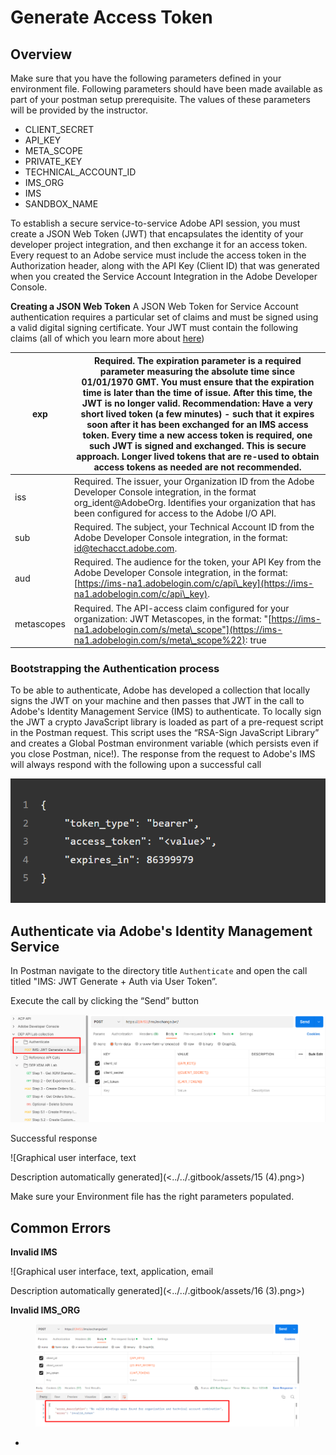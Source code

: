 # Generate Access Token

## Overview

Make sure that you have the following parameters defined in your environment file. Following parameters should have been made available as part of your postman setup prerequisite. The values of these parameters will be provided by the instructor.

* CLIENT\_SECRET
* API\_KEY
* META\_SCOPE
* PRIVATE\_KEY
* TECHNICAL\_ACCOUNT\_ID
* IMS\_ORG
* IMS
* SANDBOX\_NAME

To establish a secure service-to-service Adobe API session, you must create a JSON Web Token (JWT) that encapsulates the identity of your developer project integration, and then exchange it for an access token. Every request to an Adobe service must include the access token in the Authorization header, along with the API Key (Client ID) that was generated when you created the Service Account Integration in the Adobe Developer Console.

**Creating a JSON Web Token** A JSON Web Token for Service Account authentication requires a particular set of claims and must be signed using a valid digital signing certificate. Your JWT must contain the following claims (all of which you learn more about [here](https://developer.adobe.com/developer-console/docs/guides/authentication/JWT/))

| exp        | Required. The expiration parameter is a required parameter measuring the absolute time since 01/01/1970 GMT. You must ensure that the expiration time is later than the time of issue. After this time, the JWT is no longer valid. Recommendation: Have a very short lived token (a few minutes) - such that it expires soon after it has been exchanged for an IMS access token. Every time a new access token is required, one such JWT is signed and exchanged. This is secure approach. Longer lived tokens that are re-used to obtain access tokens as needed are not recommended. |
| ---------- | ---------------------------------------------------------------------------------------------------------------------------------------------------------------------------------------------------------------------------------------------------------------------------------------------------------------------------------------------------------------------------------------------------------------------------------------------------------------------------------------------------------------------------------------------------------------------------------------- |
| iss        | Required. The issuer, your Organization ID from the Adobe Developer Console integration, in the format org\_ident@AdobeOrg. Identifies your organization that has been configured for access to the Adobe I/O API.                                                                                                                                                                                                                                                                                                                                                                       |
| sub        | Required. The subject, your Technical Account ID from the Adobe Developer Console integration, in the format: [id@techacct.adobe.com](mailto:id@techacct.adobe.com).                                                                                                                                                                                                                                                                                                                                                                                                                     |
| aud        | Required. The audience for the token, your API Key from the Adobe Developer Console integration, in the format: [https://ims-na1.adobelogin.com/c/api\_key](https://ims-na1.adobelogin.com/c/api\_key).                                                                                                                                                                                                                                                                                                                                                                                  |
| metascopes | Required. The API-access claim configured for your organization: JWT Metascopes, in the format: "[https://ims-na1.adobelogin.com/s/meta\_scope"](https://ims-na1.adobelogin.com/s/meta\_scope%22): true                                                                                                                                                                                                                                                                                                                                                                                  |

### **Bootstrapping the Authentication process**

To be able to authenticate, Adobe has developed a collection that locally signs the JWT on your machine and then passes that JWT in the call to Adobe's Identity Management Service (IMS) to authenticate. To locally sign the JWT a crypto JavaScript library is loaded as part of a pre-request script in the Postman request. This script uses the “RSA-Sign JavaScript Library” and creates a Global Postman environment variable (which persists even if you close Postman, nice!). The response from the request to Adobe's IMS will always respond with the following upon a successful call

![](<../../.gitbook/assets/13 (2).png>)



## Authenticate via Adobe's Identity Management Service

In Postman navigate to the directory title `Authenticate` and open the call titled "IMS: JWT Generate + Auth via User Token”.&#x20;

Execute the call by clicking the “Send” button

![](<../../.gitbook/assets/14 (1).png>)

Successful response

![Graphical user interface, text

Description automatically generated](<../../.gitbook/assets/15 (4).png>)

Make sure your Environment file has the right parameters populated.&#x20;

## Common Errors

**Invalid IMS**

![Graphical user interface, text, application, email

Description automatically generated](<../../.gitbook/assets/16 (3).png>)

**Invalid IMS\_ORG**

<figure><img src="../../.gitbook/assets/invalid IMS ORG.png" alt=""><figcaption></figcaption></figure>

*

